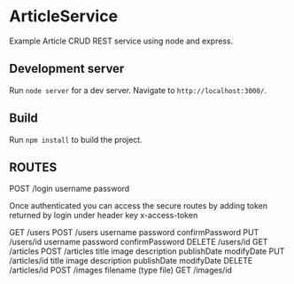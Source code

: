# ArticleService

Example Article CRUD REST service using node and express.

## Development server

Run `node server` for a dev server. Navigate to `http://localhost:3000/`.

## Build

Run `npm install` to build the project.

## ROUTES

POST /login
	username
	password

Once authenticated you can access the secure routes by adding token returned by login under header key x-access-token 

GET /users
POST /users
	username
	password
	confirmPassword
PUT /users/id
	username
	password
	confirmPassword
DELETE /users/id
GET /articles
POST /articles
	title
	image
	description
	publishDate
	modifyDate
PUT /articles/id
	title
	image
	description
	publishDate
	modifyDate
DELETE /articles/id
POST /images
	filename (type file)
GET /images/id



